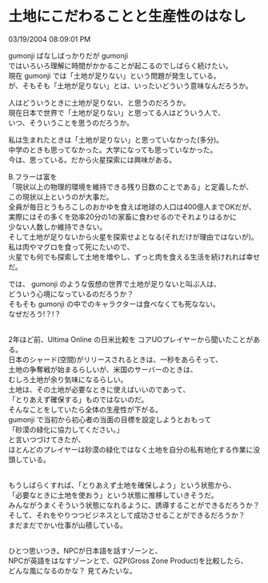 土地にこだわることと生産性のはなし
====
03/19/2004 08:09:01 PM


<p>  gumonji ばなしばっかりだが gumonji<br />
ではいろいろ理解に時間がかかることが起こるのでしばらく続けたい。<br />
現在 gumonji では「土地が足りない」という問題が発生している。<br />
が、そもそも「土地が足りない」とは、いったいどういう意味なんだろうか。</p>

<p></p>

<p>  人はどういうときに土地が足りない、と思うのだろうか。<br />
現在日本で世界で「土地が足りない」と思ってる人はどういう人で、<br />
いつ、そういうことを思うのだろうか。</p>

<p></p>

<p>  私は生まれたときは「土地が足りない」と思っていなかった(多分)。<br />
中学のときも思ってなかった。大学になっても思っていなかった。<br />
今は、思っている。だから火星探索には興味がある。</p>

<p></p>

<p>  B.フラーは富を<br />
「現状以上の物理的環境を維持できる残り日数のことである」と定義したが、<br />
この現状以上というのが大事だ。<br />
全員が毎日とうもろこしのおかゆを食えば地球の人口は400億人までOKだが、<br />
実際にはその多くを効率20分の1の家畜に食わせるのでそれよりはるかに<br />
少ない人数しか維持できない。<br />
そして土地が足りないから火星を探索せよとなる(それだけが理由ではないが)。<br />
私は肉やマグロを食って死にたいので、<br />
火星でも何でも探索して土地を増やし、ずっと肉を食える生活を続けれれば幸せだ。</p>

<p></p>

<p>  では、 gumonji のような仮想の世界で土地が足りないと叫ぶ人は、<br />
どういう心境になっているのだろうか？<br />
そもそも gumonji の中でのキャラクターは食べなくても死なない。<br />
なぜだろう!？!？</p>

<p><br />
  2年ほど前、Ultima Online の日米比較を コアUOプレイヤーから聞いたことがある。<br />
日本のシャード(空間)がリリースされるときは、一秒をあらそって、<br />
土地の争奪戦が始まるらしいが、米国のサーバーのときは、<br />
むしろ土地が余り気味になるらしい。<br />
土地は、その土地が必要なときに使えばいいのであって、<br />
「とりあえず確保する」ものではないのだ。<br />
そんなことをしていたら全体の生産性が下がる。<br />
gumonji で当初から初心者の当面の目標を設定しようとおもって<br />
「砂漠の緑化に協力してください。」<br />
と言いつづけてきたが、<br />
ほとんどのプレイヤーは砂漠の緑化ではなく土地を自分の私有地化する作業に没頭している。</p>

<p><br />
  もうしばらくすれば、「とりあえず土地を確保しよう」という状態から、<br />
「必要なときに土地を使おう」という状態に推移していきそうだ。<br />
みんながうまくそういう状態になれるように、誘導することができるだろうか？<br />
そして、それをやりつつビジネスとして成功させることができるだろうか？<br />
まだまだでかい仕事が山積している。</p>

<p></p>

<p><br />
  ひとつ思いつき。NPCが日本語を話すゾーンと、<br />
NPCが英語をはなすゾーンとで、GZP(Gross Zone Product)を比較したら、<br />
どんな風になるのかな？ 見てみたいな。</p>

